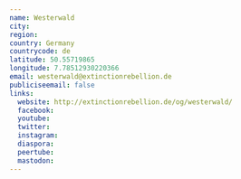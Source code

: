 ```yaml
---
name: Westerwald
city:
region:
country: Germany
countrycode: de
latitude: 50.55719865
longitude: 7.78512930220366
email: westerwald@extinctionrebellion.de
publiciseemail: false
links:
  website: http://extinctionrebellion.de/og/westerwald/
  facebook:
  youtube:
  twitter:
  instagram:
  diaspora:
  peertube:
  mastodon:
---
```

